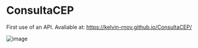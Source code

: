 # ConsultaCEP
First use of an API.
Avaliable at: https://kelvin-rnov.github.io/ConsultaCEP/

![image](https://user-images.githubusercontent.com/83086622/134217570-90a1edbc-f54f-47e7-bcb3-cc751a340021.png)
